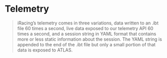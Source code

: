 # Telemetry

> iRacing’s telemetry comes in three variations, data written to an .ibt file 60 times a second, live data exposed to our telemetry API 60 times a second, and a session string in YAML format that contains more or less static information about the session. The YAML string is appended to the end of the .ibt file but only a small portion of that data is exposed to ATLAS.

